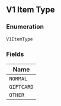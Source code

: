 ## V1 Item Type

### Enumeration

`V1ItemType`

### Fields

| Name |
|  --- |
| `NORMAL` |
| `GIFTCARD` |
| `OTHER` |

